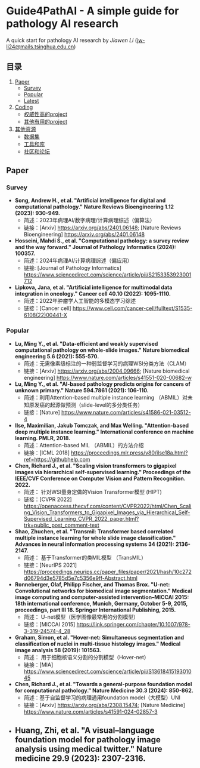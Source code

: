 # Guide4PathAI - A simple guide for pathology AI research
A quick start for pathology AI research by *Jiawen Li* (jw-li24@mails.tsinghua.edu.cn)

## 目录

1. [Paper](#Paper)
    - [Survey](#Survey)
    - [Popular](#Popular)
    - [Latest](#Latest)
2. [Coding](#Coding)
    - [权威性高的project](#权威性高的project)
    - [其他有用的project](#其他有用的project)
3. [其他资源](#其他资源)
    - [数据集](#数据集)
    - [工具和库](#工具和库)
    - [社区和论坛](#社区和论坛)
  
## Paper
### Survey
- **Song, Andrew H., et al. "Artificial intelligence for digital and computational pathology." Nature Reviews Bioengineering 1.12 (2023): 930-949.**
  - 简述：2023年病理AI/数字病理/计算病理综述（偏算法）
  - 链接：[Arxiv] https://arxiv.org/abs/2401.06148; [Nature Reviews Bioengineering] https://arxiv.org/abs/2401.06148
- **Hosseini, Mahdi S., et al. "Computational pathology: a survey review and the way forward." Journal of Pathology Informatics (2024): 100357.**
  - 简述：2024年病理AI/计算病理综述（偏应用）
  - 链接: [Journal of Pathology Informatics] https://www.sciencedirect.com/science/article/pii/S2153353923001712
- **Lipkova, Jana, et al. "Artificial intelligence for multimodal data integration in oncology." Cancer cell 40.10 (2022): 1095-1110.**
  - 简述：2022年肿瘤学人工智能的多模态学习综述
  - 链接：[Cancer cell] https://www.cell.com/cancer-cell/fulltext/S1535-6108(22)00441-X

### Popular
- **Lu, Ming Y., et al. "Data-efficient and weakly supervised computational pathology on whole-slide images." Nature biomedical engineering 5.6 (2021): 555-570.**
  - 简述：无需像素级标注的一种弱监督学习的病理WSI分类方法（CLAM）
  - 链接：[Arxiv] https://arxiv.org/abs/2004.09666; [Nature biomedical engineering] https://www.nature.com/articles/s41551-020-00682-w
- **Lu, Ming Y., et al. "AI-based pathology predicts origins for cancers of unknown primary." Nature 594.7861 (2021): 106-110.**
  - 简述：利用Attention-based multiple instance learning （ABMIL）对未知原发癌的起源做预测（slide-level的多分类任务）
  - 链接：[Nature] https://www.nature.com/articles/s41586-021-03512-4
- **Ilse, Maximilian, Jakub Tomczak, and Max Welling. "Attention-based deep multiple instance learning." International conference on machine learning. PMLR, 2018.**
  - 简述：Attention-based MIL （ABMIL）的方法介绍
  - 链接：[ICML 2018] https://proceedings.mlr.press/v80/ilse18a.html?ref=https://githubhelp.com
- **Chen, Richard J., et al. "Scaling vision transformers to gigapixel images via hierarchical self-supervised learning." Proceedings of the IEEE/CVF Conference on Computer Vision and Pattern Recognition. 2022.**
  - 简述： 针对WSI量身定做的Vision Transformer模型 (HIPT)
  - 链接：[CVPR 2022] https://openaccess.thecvf.com/content/CVPR2022/html/Chen_Scaling_Vision_Transformers_to_Gigapixel_Images_via_Hierarchical_Self-Supervised_Learning_CVPR_2022_paper.html?trk=public_post_comment-text
- **Shao, Zhuchen, et al. "Transmil: Transformer based correlated multiple instance learning for whole slide image classification." Advances in neural information processing systems 34 (2021): 2136-2147.**
  - 简述： 基于Transformer的类MIL模型 （TransMIL）
  - 链接：[NeurIPS 2021] https://proceedings.neurips.cc/paper_files/paper/2021/hash/10c272d06794d3e5785d5e7c5356e9ff-Abstract.html
- **Ronneberger, Olaf, Philipp Fischer, and Thomas Brox. "U-net: Convolutional networks for biomedical image segmentation." Medical image computing and computer-assisted intervention–MICCAI 2015: 18th international conference, Munich, Germany, October 5-9, 2015, proceedings, part III 18. Springer International Publishing, 2015.**
  - 简述： U-net模型（医学图像最常用的分割模型）
  - 链接：[MICCAI 2015] https://link.springer.com/chapter/10.1007/978-3-319-24574-4_28
- **Graham, Simon, et al. "Hover-net: Simultaneous segmentation and classification of nuclei in multi-tissue histology images." Medical image analysis 58 (2019): 101563.**
  - 简述： 用于细胞核语义分割的分割模型（Hover-net）
  - 链接：[MIA] https://www.sciencedirect.com/science/article/pii/S1361841519301045
- **Chen, Richard J., et al. "Towards a general-purpose foundation model for computational pathology." Nature Medicine 30.3 (2024): 850-862.**
  - 简述：基于自监督学习的病理通用foundation model（大模型）UNI
  - 链接：[Arxiv] https://arxiv.org/abs/2308.15474; [Nature Medicine] https://www.nature.com/articles/s41591-024-02857-3
- **Huang, Zhi, et al. "A visual–language foundation model for pathology image analysis using medical twitter." Nature medicine 29.9 (2023): 2307-2316.**
    - 

